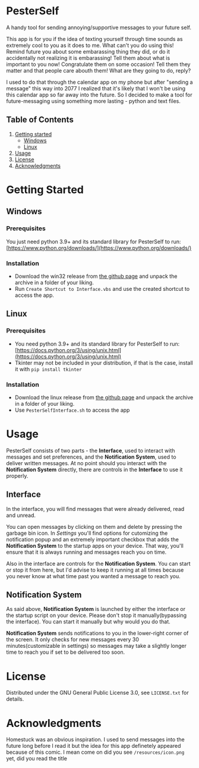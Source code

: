 # PesterSelf
A handy tool for sending annoying/supportive messages to your future self.

This app is for you if the idea of texting yourself through time sounds as extremely cool to you as it does to me. What can't you do using this! Remind future you about some embarassing thing they did, or do it accidentally not realizing it is embarassing! Tell them about what is important to you now! Congratulate them on some occasion! Tell them they matter and that people care abouth them! What are they going to do, reply?

I used to do that through the calendar app on my phone but after "sending a message" this way into 2077 I realized that it's likely that I won't be using this calendar app so far away into the future. So I decided to make a tool for future-messaging using something more lasting - python and text files.


## Table of Contents
1. [Getting started](#getting-started)
	- [Windows](#windows)
	- [Linux](#linux)
2. [Usage](#usage)
3. [License](#license)
4. [Acknowledgments](#acknowledgments)

# Getting Started

## Windows

### Prerequisites
You just need python 3.9+ and its standard library for PesterSelf to run: [https://www.python.org/downloads/](https://www.python.org/downloads/)
### Installation
- Download the win32 release from [the github page](https://github.com/palerite/PesterSelf/) and unpack the archive in a folder of your liking. 
- Run `Create Shortcut to Interface.vbs` and use the created shortcut to access the app.
## Linux

### Prerequisites
- You need python 3.9+ and its standard library for PesterSelf to run: [https://docs.python.org/3/using/unix.html](https://docs.python.org/3/using/unix.html)
- Tkinter may not be included in your distribution, if that is the case, install it with `pip install tkinter`
### Installation
- Download the linux release from [the github page](https://github.com/palerite/PesterSelf/) and unpack the archive in a folder of your liking.
- Use `PesterSelfInterface.sh` to access the app

# Usage
PesterSelf consists of two parts - the **Interface**, used to interact with messages and set preferences, and the **Notification System**, used to deliver written messages. At no point should you interact with the **Notification System** directly, there are controls in the **Interface** to use it properly.
## Interface
In the interface, you will find messages that were already delivered, read and unread. 

You can open messages by clicking on them and delete by pressing the garbage bin icon. In *Settings* you'll find options for cutomizing the notification popup and an extremely important checkbox that adds the **Notification System** to the startup apps on your device. That way, you'll ensure that it is always running and messages reach you on time.

Also in the interface are controls for the **Notification System**. You can start or stop it from here, but I'd advise to keep it running at all times because you never know at what time past you wanted a message to reach you.
## Notification System
As said above, **Notification System** is launched by either the interface or the startup script on your device. Please don't stop it manually(bypassing the interface). You can start it manually but why would you do that.

**Notification System** sends notifications to you in the lower-right corner of the screen. It only checks for new messages every 30 minutes(customizable in settings) so messages may take a slightly longer time to reach you if set to be delivered too soon.

# License
Distributed under the GNU General Public License 3.0, see `LICENSE.txt` for details.

# Acknowledgments
Homestuck was an obvious inspiration. I used to send messages into the future long before I read it but the idea for this app definetely appeared because of this comic. I mean come on did you see `/resources/icon.png` yet, did you read the title
